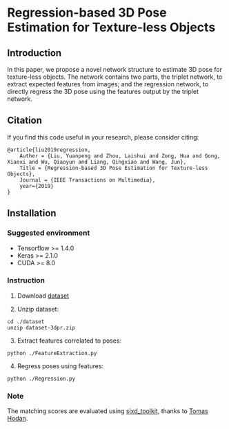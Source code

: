 # Regression-based 3D Pose Estimation for Texture-less Objects

## Introduction

In this paper, we propose a novel network structure to estimate 3D pose for texture-less objects. The network contains two parts, the triplet network, to extract expected features from images; and the regression network, to directly regress the 3D pose using the features output by the triplet network. 

## Citation

If you find this code useful in your research, please consider citing:

    @article{liu2019regression,
        Auther = {Liu, Yuanpeng and Zhou, Laishui and Zong, Hua and Gong, Xiaoxi and Wu, Qiaoyun and Liang, Qingxiao and Wang, Jun},
        Title = {Regression-based 3D Pose Estimation for Texture-less Objects},
        Journal = {IEEE Transactions on Multimedia},
	    year={2019}
    }

## Installation

### Suggested environment
- Tensorflow >= 1.4.0
- Keras >= 2.1.0
- CUDA >= 8.0

### Instruction
1. Download [dataset](http://3dgp.net/paper/2019/attachments/dataset-3dpr.zip)

2. Unzip dataset:
```
cd ./dataset
unzip dataset-3dpr.zip
```

3. Extract features correlated to poses:
```
python ./FeatureExtraction.py
```

4. Regress poses using features:
```
python ./Regression.py
```

### Note

The matching scores are evaluated using [sixd_toolkit](https://github.com/thodan/sixd_toolkit), thanks to [Tomas Hodan](http://www.hodan.xyz).